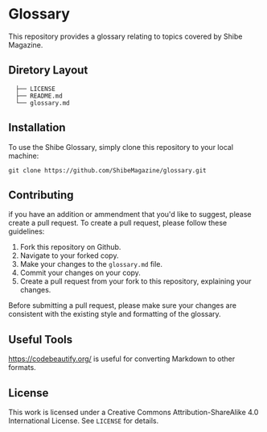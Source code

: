 Glossary
========

This repository provides a glossary relating to topics covered by Shibe Magazine.

Diretory Layout
---------------

      ├── LICENSE
      ├── README.md
      └── glossary.md

Installation
------------

To use the Shibe Glossary, simply clone this repository to your local machine:

`git clone https://github.com/ShibeMagazine/glossary.git`

Contributing
------------

if you have an addition or ammendment that you'd like to suggest, please create a pull request. To create a pull request, please follow these guidelines:

1.  Fork this repository on Github.
2.  Navigate to your forked copy. 
3.  Make your changes to the `glossary.md` file.
4.  Commit your changes on your copy.
5.  Create a pull request from your fork to this repository, explaining your changes.

Before submitting a pull request, please make sure your changes are consistent with the existing style and formatting of the glossary.

Useful Tools
------------

https://codebeautify.org/ is useful for converting Markdown to other formats.

## License

This work is licensed under a Creative Commons Attribution-ShareAlike 4.0 International License. See `LICENSE` for details.
